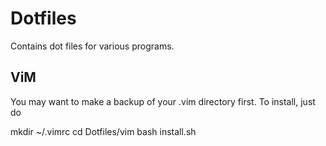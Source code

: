 Dotfiles
========

Contains dot files for various programs.

ViM
---

You may want to make a backup of your .vim directory first.
To install, just do

  mkdir ~/.vimrc
  cd Dotfiles/vim
  bash install.sh
